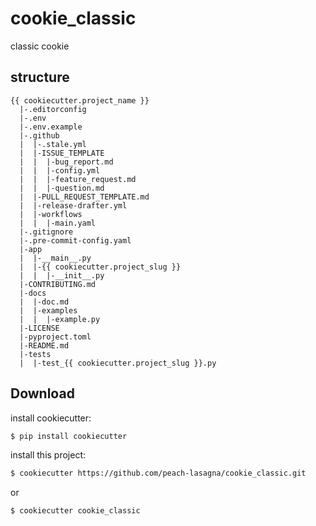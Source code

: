 # cookie_classic
classic cookie
## structure
```properties
{{ cookiecutter.project_name }}
  |-.editorconfig
  |-.env
  |-.env.example
  |-.github
  |  |-.stale.yml
  |  |-ISSUE_TEMPLATE
  |  |  |-bug_report.md
  |  |  |-config.yml
  |  |  |-feature_request.md
  |  |  |-question.md
  |  |-PULL_REQUEST_TEMPLATE.md
  |  |-release-drafter.yml
  |  |-workflows
  |  |  |-main.yaml
  |-.gitignore
  |-.pre-commit-config.yaml
  |-app
  |  |-__main__.py
  |  |-{{ cookiecutter.project_slug }}
  |  |  |-__init__.py
  |-CONTRIBUTING.md
  |-docs
  |  |-doc.md
  |  |-examples
  |  |  |-example.py
  |-LICENSE
  |-pyproject.toml
  |-README.md
  |-tests
  |  |-test_{{ cookiecutter.project_slug }}.py
```

## Download
install cookiecutter:
```sh
$ pip install cookiecutter
```
install this project:
```sh
$ cookiecutter https://github.com/peach-lasagna/cookie_classic.git
```

or

```sh
$ cookiecutter cookie_classic
```
